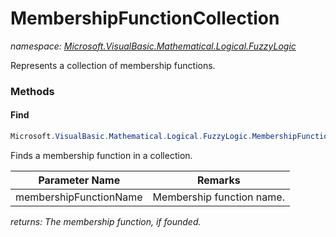 ﻿# MembershipFunctionCollection
_namespace: [Microsoft.VisualBasic.Mathematical.Logical.FuzzyLogic](./index.md)_

Represents a collection of membership functions.



### Methods

#### Find
```csharp
Microsoft.VisualBasic.Mathematical.Logical.FuzzyLogic.MembershipFunctionCollection.Find(System.String)
```
Finds a membership function in a collection.

|Parameter Name|Remarks|
|--------------|-------|
|membershipFunctionName|Membership function name.|


_returns: The membership function, if founded._


